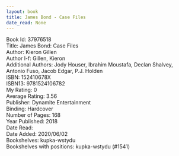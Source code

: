 ```yaml
---
layout: book
title: James Bond - Case Files
date_read: None
---
```


Book Id: 37976518<br />
Title: James Bond: Case Files<br />
Author: Kieron Gillen<br />
Author l-f: Gillen, Kieron<br />
Additional Authors: Jody Houser, Ibrahim Moustafa, Declan Shalvey, Antonio Fuso, Jacob Edgar, P.J. Holden<br />
ISBN: 152410678X<br />
ISBN13: 9781524106782<br />
My Rating: 0<br />
Average Rating: 3.56<br />
Publisher: Dynamite Entertainment<br />
Binding: Hardcover<br />
Number of Pages: 168<br />
Year Published: 2018<br />
Date Read: <br />
Date Added: 2020/06/02<br />
Bookshelves: kupka-wstydu<br />
Bookshelves with positions: kupka-wstydu (#1541)<br />

